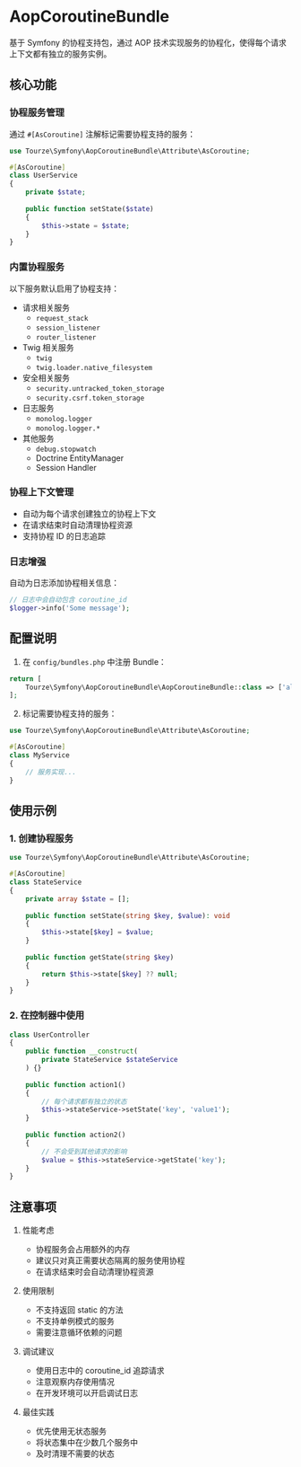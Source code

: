 # AopCoroutineBundle

基于 Symfony 的协程支持包，通过 AOP 技术实现服务的协程化，使得每个请求上下文都有独立的服务实例。

## 核心功能

### 协程服务管理

通过 `#[AsCoroutine]` 注解标记需要协程支持的服务：

```php
use Tourze\Symfony\AopCoroutineBundle\Attribute\AsCoroutine;

#[AsCoroutine]
class UserService
{
    private $state;
    
    public function setState($state)
    {
        $this->state = $state;
    }
}
```

### 内置协程服务

以下服务默认启用了协程支持：

- 请求相关服务
  - `request_stack`
  - `session_listener`
  - `router_listener`
- Twig 相关服务
  - `twig`
  - `twig.loader.native_filesystem`
- 安全相关服务
  - `security.untracked_token_storage`
  - `security.csrf.token_storage`
- 日志服务
  - `monolog.logger`
  - `monolog.logger.*`
- 其他服务
  - `debug.stopwatch`
  - Doctrine EntityManager
  - Session Handler

### 协程上下文管理

- 自动为每个请求创建独立的协程上下文
- 在请求结束时自动清理协程资源
- 支持协程 ID 的日志追踪

### 日志增强

自动为日志添加协程相关信息：

```php
// 日志中会自动包含 coroutine_id
$logger->info('Some message');
```

## 配置说明

1. 在 `config/bundles.php` 中注册 Bundle：

```php
return [
    Tourze\Symfony\AopCoroutineBundle\AopCoroutineBundle::class => ['all' => true],
];
```

2. 标记需要协程支持的服务：

```php
use Tourze\Symfony\AopCoroutineBundle\Attribute\AsCoroutine;

#[AsCoroutine]
class MyService
{
    // 服务实现...
}
```

## 使用示例

### 1. 创建协程服务

```php
use Tourze\Symfony\AopCoroutineBundle\Attribute\AsCoroutine;

#[AsCoroutine]
class StateService
{
    private array $state = [];
    
    public function setState(string $key, $value): void
    {
        $this->state[$key] = $value;
    }
    
    public function getState(string $key)
    {
        return $this->state[$key] ?? null;
    }
}
```

### 2. 在控制器中使用

```php
class UserController
{
    public function __construct(
        private StateService $stateService
    ) {}
    
    public function action1()
    {
        // 每个请求都有独立的状态
        $this->stateService->setState('key', 'value1');
    }
    
    public function action2()
    {
        // 不会受到其他请求的影响
        $value = $this->stateService->getState('key');
    }
}
```

## 注意事项

1. 性能考虑
   - 协程服务会占用额外的内存
   - 建议只对真正需要状态隔离的服务使用协程
   - 在请求结束时会自动清理协程资源

2. 使用限制
   - 不支持返回 static 的方法
   - 不支持单例模式的服务
   - 需要注意循环依赖的问题

3. 调试建议
   - 使用日志中的 coroutine_id 追踪请求
   - 注意观察内存使用情况
   - 在开发环境可以开启调试日志

4. 最佳实践
   - 优先使用无状态服务
   - 将状态集中在少数几个服务中
   - 及时清理不需要的状态
